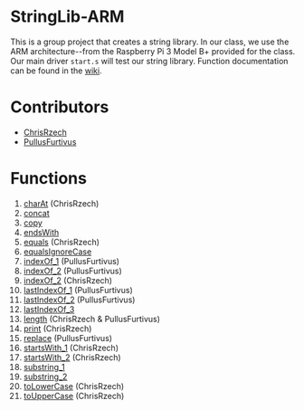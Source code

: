 # StringLib-ARM
This is a group project that creates a string library. In our class, we use the ARM architecture--from the Raspberry Pi 3 Model B+ provided for the class. Our main driver ``start.s`` will test our string library. Function documentation can be found in the [wiki](https://github.com/ChrisRzech/RASM-3/wiki/Function-Documentation).

# Contributors
- [ChrisRzech](https://github.com/ChrisRzech)
- [PullusFurtivus](https://github.com/PullusFurtivus)

# Functions
1. [charAt](string/string_charAt.s) (ChrisRzech)
2. [concat](string/string_concat.s)
3. [copy](string/string_copy.s)
4. [endsWith](string/string_endsWith.s)
5. [equals](string/string_equals.s) (ChrisRzech)
6. [equalsIgnoreCase](string/string_equalsIgnoreCase.s)
7. [indexOf_1](string/string_indexOf_1.s) (PullusFurtivus)
8. [indexOf_2](string/string_indexOf_2.s) (PullusFurtivus)
9. [indexOf_2](string/string_indexOf_2.s) (ChrisRzech)
10. [lastIndexOf_1](string/string_lastIndexOf_1.s) (PullusFurtivus)
11. [lastIndexOf_2](string/string_lastIndexOf_2.s) (PullusFurtivus)
12. [lastIndexOf_3](string/string_lastIndexOf_3.s)
13. [length](string/string_length.s) (ChrisRzech & PullusFurtivus)
14. [print](string/string_print.s) (ChrisRzech)
15. [replace](string/string_replace.s) (PullusFurtivus)
16. [startsWith_1](string/string_startsWith_1.s) (ChrisRzech)
17. [startsWith_2](string/string_startsWith_2.s) (ChrisRzech)
18. [substring_1](string/string_substring_1.s)
19. [substring_2](string/string_substring_2.s)
20. [toLowerCase](string/string_toLowerCase.s) (ChrisRzech)
21. [toUpperCase](string/string_toUpperCase.s) (ChrisRzech)
